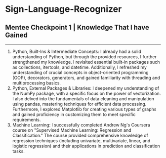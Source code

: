# Sign-Language-Recognizer

## Mentee Checkpoint 1 | Knowledge That I have Gained
---
1. Python, Built-Ins & Intermediate Concepts: I already had a solid understanding of Python, but through the provided resources, I further strengthened my knowledge. I revisited essential built-in packages such as collections, itertools, and datetime. Additionally, I refreshed my understanding of crucial concepts in object-oriented programming (OOP), decorators, generators, and gained familiarity with threading and multiprocessing basics.
2. Python, External Packages & Libraries: I deepened my understanding of the NumPy package, with a specific focus on the power of vectorization. I also delved into the fundamentals of data cleaning and manipulation using pandas, mastering techniques for efficient data processing. Furthermore, I explored Matplotlib for creating various types of graphs and gained proficiency in customizing them to meet specific requirements.
3. Machine Learning: I successfully completed Andrew Ng's Coursera course on "Supervised Machine Learning: Regression and Classification." The course provided comprehensive knowledge of regression techniques (including univariate, multivariate, linear, and logistic regression) and their applications in prediction and classification tasks.
